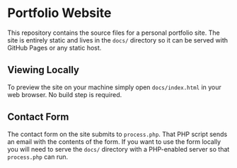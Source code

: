 # Portfolio Website

This repository contains the source files for a personal portfolio site. The site is entirely static and lives in the `docs/` directory so it can be served with GitHub Pages or any static host.

## Viewing Locally

To preview the site on your machine simply open `docs/index.html` in your web browser. No build step is required.

## Contact Form

The contact form on the site submits to `process.php`. That PHP script sends an email with the contents of the form. If you want to use the form locally you will need to serve the `docs/` directory with a PHP-enabled server so that `process.php` can run.
